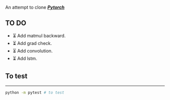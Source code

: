 An attempt to clone [***Pytorch***](https://github.com/pytorch/pytorch)

## TO DO
- ⏳ Add matmul backward.
- ⏳ Add grad check.
- ⏳ Add convolution.
- ⏳ Add lstm.


## To test
--------
```bash
python -m pytest # to test 
```